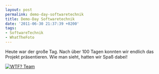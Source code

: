```yaml
---
layout: post
permalink: demo-day-softwaretechnik
title: Demo-Day Softwaretechnik
date: '2011-06-30 21:37:39 +0200'
tags:
- SoftwareTechnik
- WhatTheFoto
---
```

<p>Heute war der große Tag. Nach über 100 Tagen konnten wir endlich das Projekt präsentieren. Wie man sieht, hatten wir Spaß dabei!</p>
<p><a href="http://www.flickr.com/photos/tacker/5888215645/in/set-72157626379556132"><img src="http://farm6.static.flickr.com/5030/5888215645_f929717191.jpg" alt="WTF? Team" /></a></p>

